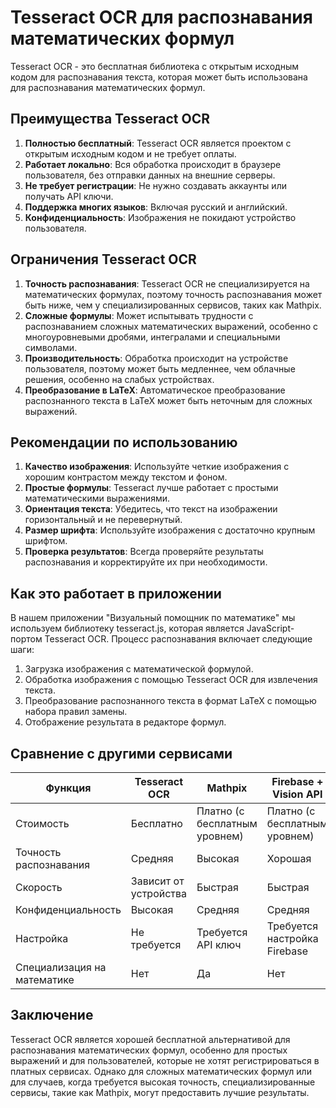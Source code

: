# Tesseract OCR для распознавания математических формул

Tesseract OCR - это бесплатная библиотека с открытым исходным кодом для распознавания текста, которая может быть использована для распознавания математических формул.

## Преимущества Tesseract OCR

1. **Полностью бесплатный**: Tesseract OCR является проектом с открытым исходным кодом и не требует оплаты.
2. **Работает локально**: Вся обработка происходит в браузере пользователя, без отправки данных на внешние серверы.
3. **Не требует регистрации**: Не нужно создавать аккаунты или получать API ключи.
4. **Поддержка многих языков**: Включая русский и английский.
5. **Конфиденциальность**: Изображения не покидают устройство пользователя.

## Ограничения Tesseract OCR

1. **Точность распознавания**: Tesseract OCR не специализируется на математических формулах, поэтому точность распознавания может быть ниже, чем у специализированных сервисов, таких как Mathpix.
2. **Сложные формулы**: Может испытывать трудности с распознаванием сложных математических выражений, особенно с многоуровневыми дробями, интегралами и специальными символами.
3. **Производительность**: Обработка происходит на устройстве пользователя, поэтому может быть медленнее, чем облачные решения, особенно на слабых устройствах.
4. **Преобразование в LaTeX**: Автоматическое преобразование распознанного текста в LaTeX может быть неточным для сложных выражений.

## Рекомендации по использованию

1. **Качество изображения**: Используйте четкие изображения с хорошим контрастом между текстом и фоном.
2. **Простые формулы**: Tesseract лучше работает с простыми математическими выражениями.
3. **Ориентация текста**: Убедитесь, что текст на изображении горизонтальный и не перевернутый.
4. **Размер шрифта**: Используйте изображения с достаточно крупным шрифтом.
5. **Проверка результатов**: Всегда проверяйте результаты распознавания и корректируйте их при необходимости.

## Как это работает в приложении

В нашем приложении "Визуальный помощник по математике" мы используем библиотеку tesseract.js, которая является JavaScript-портом Tesseract OCR. Процесс распознавания включает следующие шаги:

1. Загрузка изображения с математической формулой.
2. Обработка изображения с помощью Tesseract OCR для извлечения текста.
3. Преобразование распознанного текста в формат LaTeX с помощью набора правил замены.
4. Отображение результата в редакторе формул.

## Сравнение с другими сервисами

| Функция | Tesseract OCR | Mathpix | Firebase + Vision API |
|---------|---------------|---------|----------------------|
| Стоимость | Бесплатно | Платно (с бесплатным уровнем) | Платно (с бесплатным уровнем) |
| Точность распознавания | Средняя | Высокая | Хорошая |
| Скорость | Зависит от устройства | Быстрая | Быстрая |
| Конфиденциальность | Высокая | Средняя | Средняя |
| Настройка | Не требуется | Требуется API ключ | Требуется настройка Firebase |
| Специализация на математике | Нет | Да | Нет |

## Заключение

Tesseract OCR является хорошей бесплатной альтернативой для распознавания математических формул, особенно для простых выражений и для пользователей, которые не хотят регистрироваться в платных сервисах. Однако для сложных математических формул или для случаев, когда требуется высокая точность, специализированные сервисы, такие как Mathpix, могут предоставить лучшие результаты.